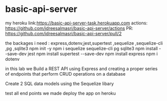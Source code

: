 # basic-api-server

my heroku link:https://basic-api-server-task.herokuapp.com
actions: https://github.com/idreesalmasri/basic-api-server/actions
PR: https://github.com/idreesalmasri/basic-api-server/pull/2


the backages i need : express,dotenv,jest,supertest ,sequelize ,sequelize-cli ,pg ,sqlite3
npm init -y 
npm i sequelize sequelize-cli pg sqlite3
npm install --save-dev jest
npm install supertest --save-dev
npm install express
npm i dotenv 

in this lab we Build a REST API using Express and creating a proper series of endpoints that perform CRUD operations on a database

Create 2 SQL data models using the Sequelize libary

test all end points we made 
deploy the app on heroku